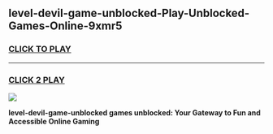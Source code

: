 
## level-devil-game-unblocked-Play-Unblocked-Games-Online-9xmr5
<h3>
<a href="https://premium76.site?title=level-devil-game-unblocked&ref=25A">CLICK TO PLAY</a></h3>
<hr>

<h3>
<a href="https://premium76.site?title=level-devil-game-unblocked&ref=25A">CLICK 2 PLAY</a>
  
</h3>

<a href="https://premium76.site?title=level-devil-game-unblocked&ref=25A"><img src="https://clearcache.store/games.png"></a>


**level-devil-game-unblocked games unblocked: Your Gateway to Fun and Accessible Online Gaming**
